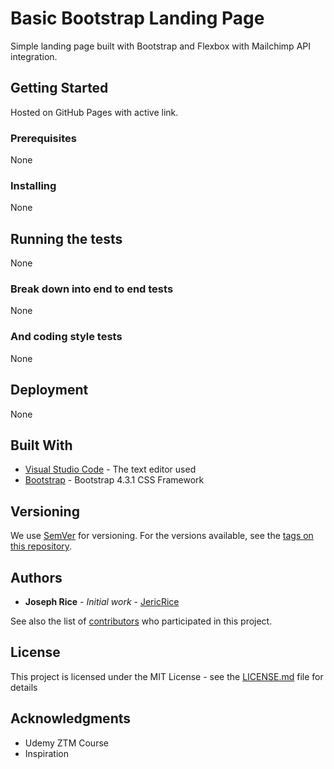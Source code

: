 # Basic Bootstrap Landing Page

Simple landing page built with Bootstrap and Flexbox with Mailchimp API integration. 

## Getting Started

Hosted on GitHub Pages with active link.

### Prerequisites

None


### Installing

None



## Running the tests

None

### Break down into end to end tests

None

### And coding style tests

None

## Deployment

None


## Built With

* [Visual Studio Code](https://code.visualstudio.com/) - The text editor used
* [Bootstrap](https://getbootstrap.com/) - Bootstrap 4.3.1 CSS Framework



## Versioning

We use [SemVer](http://semver.org/) for versioning. For the versions available, see the [tags on this repository](https://github.com/your/project/tags). 

## Authors

* **Joseph Rice** - *Initial work* - [JericRice](https://github.com/JericRice)

See also the list of [contributors](https://github.com/your/project/contributors) who participated in this project.

## License

This project is licensed under the MIT License - see the [LICENSE.md](LICENSE.md) file for details

## Acknowledgments

* Udemy ZTM Course
* Inspiration

